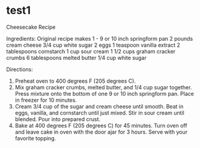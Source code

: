 test1
=====
Cheesecake Recipe

Ingredients:
Original recipe makes 1 - 9 or 10 inch springform pan
 2 pounds cream cheese
 3/4 cup white sugar
 2 eggs
 1 teaspoon vanilla extract
 2 tablespoons cornstarch
 1 cup sour cream
 1 1/2 cups graham cracker crumbs
 6 tablespoons melted butter
 1/4 cup white sugar

Directions:
1. Preheat oven to 400 degrees F (205 degrees C).
2. Mix graham cracker crumbs, melted butter, and 1/4 cup sugar together. Press mixture onto the bottom of one 9 or 10 inch springform pan. Place in freezer for 10 minutes.
3. Cream 3/4 cup of the sugar and cream cheese until smooth. Beat in eggs, vanilla, and cornstarch until just mixed. Stir in sour cream until blended. Pour into prepared crust.
4. Bake at 400 degrees F (205 degrees C) for 45 minutes. Turn oven off and leave cake in oven with the door ajar for 3 hours. Serve with your favorite topping.
